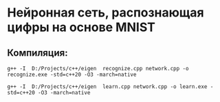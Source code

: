 # Нейронная сеть, распознающая цифры на основе MNIST
## Компиляция:
`g++ -I  D:/Projects/c++/eigen  recognize.cpp network.cpp -o recognize.exe -std=c++20 -O3 -march=native`

`g++ -I  D:/Projects/c++/eigen  learn.cpp network.cpp -o learn.exe -std=c++20 -O3 -march=native`
